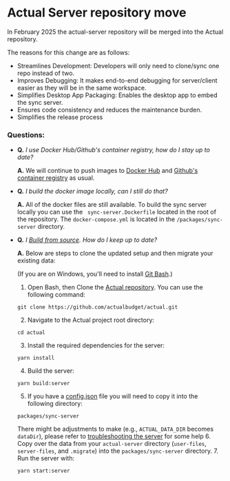 # Actual Server repository move

In February 2025 the actual-server repository will be merged into the Actual repository.

The reasons for this change are as follows:

- Streamlines Development: Developers will only need to clone/sync one repo instead of two.
- Improves Debugging: It makes end-to-end debugging for server/client easier as they will be in the same workspace.
- Simplifies Desktop App Packaging: Enables the desktop app to embed the sync server.
- Ensures code consistency and reduces the maintenance burden.
- Simplifies the release process

### Questions:

- **Q.** _I use Docker Hub/Github's container registry, how do I stay up to date?_

  **A.** We will continue to push images to [Docker Hub](https://hub.docker.com/r/actualbudget/actual-server) and [Github's container registry](https://ghcr.io/actualbudget/actual) as usual.


- **Q.** _I build the docker image locally, can I still do that?_

  **A.** All of the docker files are still available. To build the sync server locally you can use the ``` sync-server.Dockerfile``` located in the root of the repository.  The ``` docker-compose.yml ``` is located in the ```/packages/sync-server``` directory.


- **Q.** _I [Build from source](https://actualbudget.org/docs/install/build-from-source). How do I keep up to date?_

  **A.** Below are steps to clone the updated setup and then migrate your existing data:

  (If you are on Windows, you'll need to install [Git Bash](https://git-scm.com/download).)

  1. Open Bash, then Clone the [Actual repository](https://github.com/actualbudget/actual). You can use the following command:
  ```
  git clone https://github.com/actualbudget/actual.git
  ```
  2. Navigate to the Actual project root directory:
  ```
  cd actual
  ```
  3. Install the required dependencies for the server:
  ```
  yarn install
  ```
  4. Build the server:
  ```
  yarn build:server
  ```
  5. If you have a [config.json](https://actualbudget.com/docs/config/) file you will need to copy it into the following directory:
  ```
  packages/sync-server
  ```
  There might be adjustments to make (e.g., `ACTUAL_DATA_DIR` becomes `dataDir`), please refer to [troubleshooting the server](../troubleshooting/server.md) for some help
  6. Copy over the data from your `actual-server` directory (`user-files`, `server-files`, and `.migrate`) into the `packages/sync-server` directory.
  7. Run the server with:
  ```
  yarn start:server
  ```

